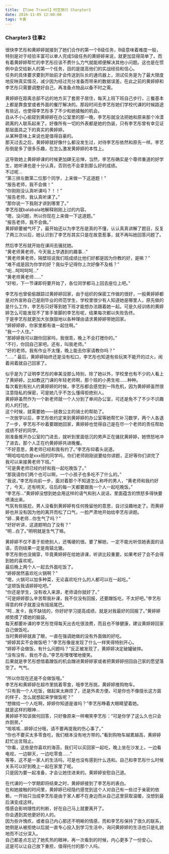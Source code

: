 ```yaml
---
title: 【Time Travel】时空旅行 Charpter3
date: 2016-11-05 12:00:00
tags: 卡黄
---
```

### Charpter3  往事2
<!-- more -->


很快李艺彤和黄婷婷就接到了她们合作的第一个B级任务，B级意味着难度一般，特别是对于经验丰富可以单人完成S级任务的黄婷婷来说，就更加显得简单了。而有着黄婷婷帮忙的李艺彤应该不费什么力气就能顺便解决其他小问题。这也是在惯例中会交给新人的第一个任务，目的是提高他们的实战经验和信心。  
任务的具体要求要到开始前才会传送到队长的通讯器上，测试任务是为了最大限度地反映真实情况，减少因为经过充分准备而带来的数据误差。在此之前的黄婷婷和李艺彤只需要调整好自己，再准备点物品以备不时之需。  

黄婷婷在距离总部不远的地方买了套房子居住，每天上班下班自己步行，三餐基本上都是靠食堂或者外面的餐厅解决的。那段时间去李艺彤她们学校代课的时候路途有些远，也使得李艺彤多了不少和她接触的机会。  
自从不小心偷窥到黄婷婷在办公室里的那一晚，李艺彤就没法把她和原来那个冷漠疏离的人联系起来了。好像所有一切的外表都是她的伪装，只有李艺彤曾有幸见证那层面具之下的真实的黄婷婷。  
从某种意味上来说也是值得自豪的。  
那天过去之后，黄婷婷就好像什么都没发生过，对待李艺彤依然和原先一样。李艺彤倒是多了很多乐趣，在怎么激发黄婷婷的本性上。  

这导致她上黄婷婷课的时候更加肆无忌惮，当然，李艺彤确实是个尊师重道的好学生，她听课也是十分认真，否则也不会拿到那么好的成绩。  
不过呢…  
“第三排左数第二位那个同学，上来做一下这道题！”  
“报告老师，我不会做！”  
“你刚刚没认真听课吗？！！”  
“报告老师，我认真听课了。”  
“那你说一下我刚才讲到哪里了。”  
李艺彤就balabala地解释刚刚上过的内容。  
“嗯，没问题，所以你现在上来做一下这道题。”  
“报告老师，我不会做。”  
黄婷婷要被气坏了，最开始还以为李艺彤是真的不懂，认认真真讲解了题目，反复了两三次以后，她认识到了李艺彤其实只是在故意惹事，就不再叫她回答问题了。  

然后李艺彤就开始在课间去骚扰她。  
“黄老师黄老师，今天我上学遇到的趣事…”  
“黄老师黄老师，隔壁班说我们班成绩比他们好都是因为你教的好，是嘛？”  
“难不成是因为你学的好？我似乎记得你上次好像不及格？”  
“呃…呵呵呵呵…”  
“黄老师黄老师……”  
“好啦，下一节课即将要开始了，各位同学都马上回去座位上吧。”  

李艺彤也曾偷偷跟踪过黄婷婷回家，由于组织的保密工作做的很好，一般黄婷婷都是对外宣称自己是刚毕业的师范学生，学校里很少有人知道她是哪里人，原先做的是什么工作，李艺彤只好等到她下班才能想办法跟着她一起。可是久经训练的黄婷婷怎么可能发现不了笨手笨脚的李艺彤呢，结果每次都以失败告终。  
于是李艺彤就更加大张旗鼓地以各种理由请求黄婷婷带她回家。  
“婷婷婷婷，你家里都有谁一起住啊。”  
“我一个人住。”  
“那婷婷我可以跟你回家吗，我很乖，晚上不会打搅你的。”  
“不行，你回自己家吧。还有，叫我老师。”  
“好的老师。我有作业不太懂，晚上能去你家请教你吗？”  
“……”
最后，黄婷婷始终还是没有松口，李艺彤也知道有些玩笑不能开的过火，闹着闹着就自己回家了。  

似乎是为了证明李艺彤的审美没那么特别，除了她以外，学校里也有不少的人看上了黄婷婷。比如教这门课的年轻老师啊，那个班的小男生啦……种种。  
每次看到有别人约黄婷婷的时候，李艺彤都会感觉到一阵危机，因为黄婷婷虽然很注意隐私的保密，可是她几乎不怎么懂得拒绝别人。  
黄婷婷虽然作为一个新老师就一个人分到了单间办公室，可还是免不了不少不识趣的人的打扰。  
这个时候，就需要她——拯救公主的骑士的帮助了。  
一次放学以后，李艺彤依约定来到黄婷婷的办公室等她帮忙补习数学，两个人各退了一步，李艺彤不吵着要跟她回家，黄婷婷也觉得自己是在尽一个老师的责任帮助成绩不好的同学。  
刚准备推开办公室的门进去，就听到里面低沉的男声正在骚扰黄婷婷，她愤怒地冲了进去，那个人正在约黄婷婷共进晚餐。  
“不好意思，黄老师已经和我有约了。”李艺彤仰着头说道。  
“啊哈哈哈你是xxx班的同学吗，你们老师刚刚说要给你讲题，正好等你们讲完了我可以来接黄老师下班。”  
“可是黄老师已经约好和我一起吃晚饭了。”  
“那我请你们两个也可以啊，一个小孩子也多吃不了什么的。”  
“我说，”李艺彤向前一步，面对着那个不知道怎么称呼的男人，“黄老师和我约好了，今天，还有明天，往后的每一天都要跟我一个人一起吃晚饭。”  
“李艺彤…”黄婷婷没想到她会用这样的语气和别人说话，里面蕴含的愤怒多得快要喷涌出来。  
气氛有些尴尬，男人没看到黄婷婷有任何挽留他的意思，自讨没趣地走了。而黄婷婷也并没有因为他的离开而松了口气，一脸严肃地开始给李艺彤讲题。  
“婷…黄老师…你生气了吗？”  
“好好听讲，这道题明白了没有？”  
“明…白了。”明明就是生气了嘛。  

黄婷婷不仅不善于拒绝别人，还嘴硬的很。要了解她，一定不能光听信她表面的话语，否则结果一定是南辕北辙。  
李艺彤倒也没揭穿，毕竟黄婷婷在给她讲课，听讲比较重要。如果考好了会不会得到她的喜欢呢。  
最后晚上两个人一起去外面吃饭了。  
“婷婷居然喜欢吃火锅啊？”  
“嗯，火锅可以加多种菜，无论喜欢吃什么的人都可以在一起吃。”  
“这顿饭我请婷婷吃吧。”  
“你还是学生，没有收入来源，老师请你就好了。”  
“可是婷婷那么辛苦帮我补课，我不仅没有回报，还要蹭饭吃，不太好吧。”李艺彤得意的样子就差没有摇摇尾巴。  
“呵…发卡，我不缺钱的，你好好学习提高成绩，就是对我最好的回报了。”黄婷婷顺势摸了摸她的脑袋。  
每天都要补课的李艺彤觉得每天出去吃很浪费，而且也不够健康，建议黄婷婷回家自己做饭吃。  
当时黄婷婷就直了眼，一直在强调她做的没有外面做的好吃。  
“婷婷其实不会做饭吧？”李艺彤像是发现了什么一样笑得特别开心。  
“婷婷不会做饭，有什么问题吗？”反正被发现了，黄婷婷决定破罐破摔。  
“没有没有，我也不会。”李艺彤嘿嘿嘿地傻笑。  
后果就是李艺彤想借着蹭饭的机会蹭进黄婷婷家或者把黄婷婷拐回自己家的愿望落空了。气气。  

“所以你现在还是不会做饭哦。”  
李艺彤和黄婷婷在超市里挑着零食，哦李艺彤挑，黄婷婷推购物车。  
“只有我一个人吃饭，做起来太麻烦了，还是外卖方便。可是你也不像擅长这方面的样子，怎么就想起来学做饭呢？”  
“想做给一个人吃啊，婷婷你知道是谁吗？”李艺彤睁着大眼睛望着她。  
就是这样的眼神…  
黄婷婷不知该做何回答，只好像原来一样嘲笑李艺彤：“可是你学了这么久也只会炸厨房。”  
“咳咳咳…婷婷过分哦，请不要再提我的伤心事了。”  
“你也不要买太多零食吃，我们根本没有地方带的。”看到购物车越累越高，黄婷婷赶忙出言阻止。  
“你看，这些是你喜欢的海苔。我们可以买回家一起吃，晚上坐在沙发上，一边看电视，一边聊天，一边吃零食……”  
等等，这不是一家人的生活吗，可是也没有感到什么违和。自己和李艺彤什么时候关系可以好到晚上一起在家里了呢。  
只是因为要一起准备，才会让她住进来的。黄婷婷安慰自己道。  

在代课的一个学期即将结束之时，黄婷婷接到了李艺彤的表白。  
在和她接触的时间里，黄婷婷已经隐约感觉到这个人对自己有一些过于亲密的依赖，一开始只当成李艺彤是由于家人都不在身边而从自己这里获取温暖，没想到最后演变成这样。  
情感会影响理性的判断，好在自己马上就要离开了。  
你会遇到其他更好的人的。  
因为些许愧疚，或者自己内心那还不明晰的情感，而和李艺彤保持了很久的联系，她倒是从被拒绝以后就一直专心投入到学习生活中，询问黄婷婷的生活也只是礼貌地而不过分深入。  
自己都差点忘记了她炙热的眼神，再一次看到的时候，内心更多了一份安心。  
这是可以让自己放下重担，值得托付的那个人吗。  
